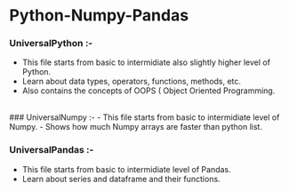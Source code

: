 # Python-Numpy-Pandas

### UniversalPython :- 
- This file starts from basic to intermidiate also slightly higher level of Python.
- Learn about data types, operators, functions, methods, etc.
- Also contains the concepts of OOPS ( Object Oriented Programming.
<br/>
### UniversalNumpy :- 
- This file starts from basic to intermidiate level of Numpy.
- Shows how much Numpy arrays are faster than python list.

### UniversalPandas :- 
- This file starts from basic to intermidiate level of Pandas.
- Learn about series and dataframe and their functions.

### 

